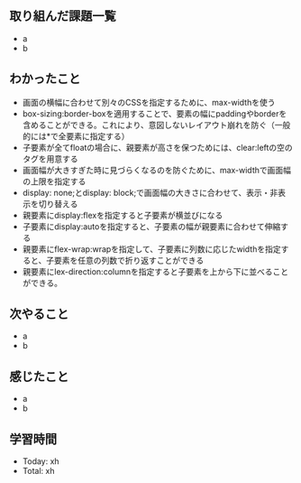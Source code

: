 ## 取り組んだ課題一覧
- a
- b
## わかったこと
- 画面の横幅に合わせて別々のCSSを指定するために、max-widthを使う
- box-sizing:border-boxを適用することで、要素の幅にpaddingやborderを含めることができる。これにより、意図しないレイアウト崩れを防ぐ（一般的には*で全要素に指定する）
- 子要素が全てfloatの場合に、親要素が高さを保つためには、clear:leftの空のタグを用意する
- 画面幅が大きすぎた時に見づらくなるのを防ぐために、max-widthで画面幅の上限を指定する
- display: none;とdisplay: block;で画面幅の大きさに合わせて、表示・非表示を切り替える
- 親要素にdisplay:flexを指定すると子要素が横並びになる
- 子要素にdisplay:autoを指定すると、子要素の幅が親要素に合わせて伸縮する
- 親要素にflex-wrap:wrapを指定して、子要素に列数に応じたwidthを指定すると、子要素を任意の列数で折り返すことができる
- 親要素にlex-direction:columnを指定すると子要素を上から下に並べることができる。
## 次やること
- a
- b
## 感じたこと
- a
- b
## 学習時間
- Today: xh
- Total: xh
